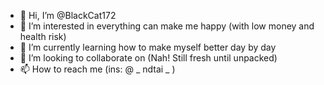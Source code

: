 - 👋 Hi, I’m @BlackCat172
- 👀 I’m interested in everything can make me happy (with low money and health risk)
- 🌱 I’m currently learning how to make myself better day by day
- 💞️ I’m looking to collaborate on (Nah! Still fresh until unpacked)
- 📫 How to reach me (ins: @ _ ndtai _ )

